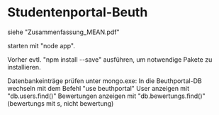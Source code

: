 # Studentenportal-Beuth
siehe "Zusammenfassung_MEAN.pdf"

starten mit "node app".

Vorher evtl. "npm install --save" ausführen, um notwendige Pakete zu installieren.

Datenbankeinträge prüfen unter mongo.exe:
In die Beuthportal-DB wechseln mit dem Befehl "use beuthportal"
User anzeigen mit "db.users.find()"
Bewertungen anzeigen mit "db.bewertungs.find()" (bewertungs mit s, nicht bewertung)